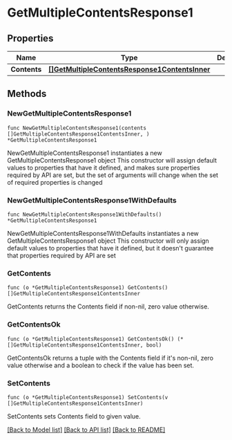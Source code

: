 # GetMultipleContentsResponse1

## Properties

Name | Type | Description | Notes
------------ | ------------- | ------------- | -------------
**Contents** | [**[]GetMultipleContentsResponse1ContentsInner**](GetMultipleContentsResponse1ContentsInner.md) |  | 

## Methods

### NewGetMultipleContentsResponse1

`func NewGetMultipleContentsResponse1(contents []GetMultipleContentsResponse1ContentsInner, ) *GetMultipleContentsResponse1`

NewGetMultipleContentsResponse1 instantiates a new GetMultipleContentsResponse1 object
This constructor will assign default values to properties that have it defined,
and makes sure properties required by API are set, but the set of arguments
will change when the set of required properties is changed

### NewGetMultipleContentsResponse1WithDefaults

`func NewGetMultipleContentsResponse1WithDefaults() *GetMultipleContentsResponse1`

NewGetMultipleContentsResponse1WithDefaults instantiates a new GetMultipleContentsResponse1 object
This constructor will only assign default values to properties that have it defined,
but it doesn't guarantee that properties required by API are set

### GetContents

`func (o *GetMultipleContentsResponse1) GetContents() []GetMultipleContentsResponse1ContentsInner`

GetContents returns the Contents field if non-nil, zero value otherwise.

### GetContentsOk

`func (o *GetMultipleContentsResponse1) GetContentsOk() (*[]GetMultipleContentsResponse1ContentsInner, bool)`

GetContentsOk returns a tuple with the Contents field if it's non-nil, zero value otherwise
and a boolean to check if the value has been set.

### SetContents

`func (o *GetMultipleContentsResponse1) SetContents(v []GetMultipleContentsResponse1ContentsInner)`

SetContents sets Contents field to given value.



[[Back to Model list]](../README.md#documentation-for-models) [[Back to API list]](../README.md#documentation-for-api-endpoints) [[Back to README]](../README.md)


